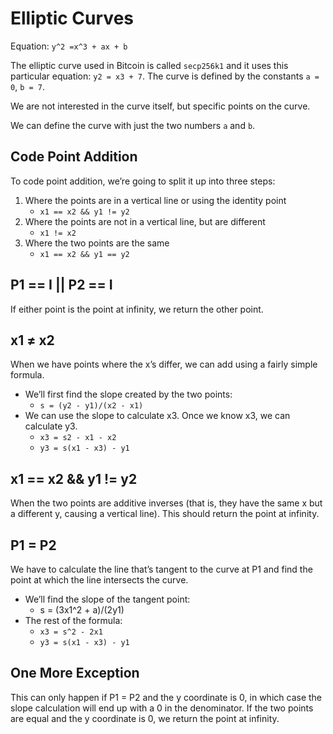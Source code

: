 # Elliptic Curves

Equation: `y^2 =x^3 + ax + b`

The elliptic curve used in Bitcoin is called `secp256k1` and it uses this particular equation: `y2 = x3 + 7`. The curve is defined by the constants `a = 0`, `b = 7`.

We are not interested in the curve itself, but specific points on the curve.

We can define the curve with just the two numbers `a` and `b`.

## Code Point Addition
To code point addition, we’re going to split it up into three steps:
1. Where the points are in a vertical line or using the identity point
    - `x1 == x2 && y1 != y2`
2. Where the points are not in a vertical line, but are different
    - `x1 != x2`
3. Where the two points are the same
    - `x1 == x2 && y1 == y2`


## P1 == I || P2 == I
If either point is the point at infinity, we return the other point.

## x1 ≠ x2
When we have points where the x’s differ, we can add using a fairly simple formula. 
- We’ll first find the slope created by the two points:
    - `s = (y2 - y1)/(x2 - x1)`  
- We can use the slope to calculate x3. Once we know x3, we can
calculate y3. 
    - `x3 = s2 - x1 - x2`
    - `y3 = s(x1 - x3) - y1`

## x1 == x2 && y1 != y2
When the two points are additive inverses (that is, they have the same x but a different y, causing a vertical line). This should return the point at infinity.

## P1 = P2
We have to calculate the line that’s tangent to the curve at P1 and find the point at which the line intersects the curve. 
- We’ll find the slope of the tangent point: 
    - s = (3x1^2 + a)/(2y1)
- The rest of the formula:
    - `x3 = s^2 - 2x1`
    - `y3 = s(x1 - x3) - y1`

## One More Exception
This can only happen if P1 = P2 and the y coordinate is 0, in which case the slope calculation will end up with a 0 in the denominator. 
If the two points are equal and the y coordinate is 0, we return the point at infinity.